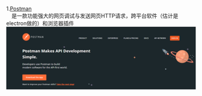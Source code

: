 1.[Postman](https://www.getpostman.com/)   
　是一款功能强大的网页调试与发送网页HTTP请求，跨平台软件（估计是electron做的）和浏览器插件
![Postman](images/20181206093142.png)